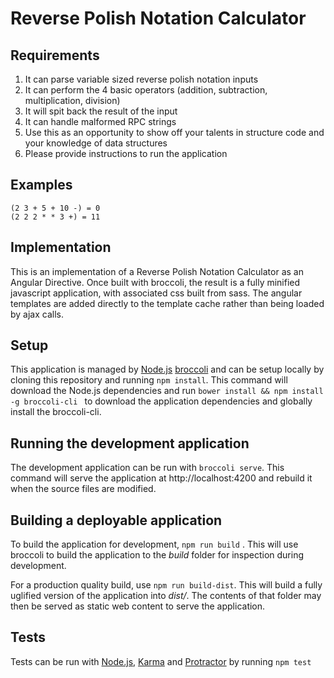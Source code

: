 # Reverse Polish Notation Calculator

## Requirements

1) It can parse variable sized reverse polish notation inputs
2) It can perform the 4 basic operators (addition, subtraction, multiplication, division)
3) It will spit back the result of the input
4) It can handle malformed RPC strings
5) Use this as an opportunity to show off your talents in structure code and your knowledge of data structures
6) Please provide instructions to run the application

## Examples

    (2 3 + 5 + 10 -) = 0
    (2 2 2 * * 3 +) = 11

## Implementation

This is an implementation of a Reverse Polish Notation Calculator as an  Angular Directive. Once built with broccoli, the result is a fully minified javascript application, with associated css built from sass. The angular templates are added directly to the template cache rather than being loaded by ajax calls.

## Setup

This application is managed by [Node.js][node] [broccoli][broccoli] and can be setup locally by cloning this repository and running `npm install`. This command will download the Node.js dependencies and run `bower install && npm install -g broccoli-cli ` to download the application dependencies and globally install the broccoli-cli.

## Running the development application

The development application can be run with `broccoli serve`. This command will serve the application at http://localhost:4200 and rebuild it when the source files are modified.

## Building a deployable application

To build the application for development, `npm run build` . This will use broccoli to build the application to the *build* folder for inspection during development. 

For a production quality build, use `npm run build-dist`. This will build a fully uglified version of the application into *dist/*. The contents of that folder may then be served as static web content to serve the application.

## Tests

Tests can be run with [Node.js][node], [Karma][karma] and [Protractor][protractor] by running `npm test`

[node]: http://nodejs.org/
[broccoli]: https://github.com/broccolijs/broccoli
[karma]: http://karma-runner.github.io/
[protractor]: http://angular.github.io/protractor/

